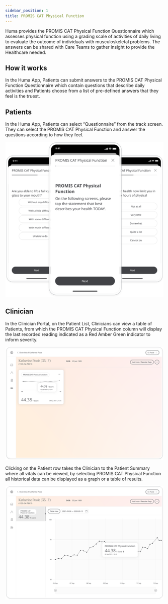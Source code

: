 ```yaml
---
sidebar_position: 1
title: PROMIS CAT Physical Function
---
```

Huma provides the PROMIS CAT Physical Function Questionnaire which assesses physical function using a grading scale of activities of daily living to evaluate the outcome of individuals with musculoskeletal problems. The answers can be shared with Care Teams to gather insight to provide the Healthcare needed.

## How it works

In the Huma App, Patients can submit answers to the PROMIS CAT Physical Function Questionnaire which contain questions that describe daily activities and Patients choose from a list of pre-defined answers that they feel is the truest.

## Patients

In the Huma App, Patients can select “Questionnaire” from the track screen. They can select the PROMIS CAT Physical Function and answer the questions according to how they feel.

![PROMIS CAT Physical Function in the Huma App](./assets/promis-cat-physical-function.svg)

## Clinician

In the Clinician Portal, on the Patient List, Clinicians can view a table of Patients, from which the PROMIS CAT Physical Function column will display the last recorded reading indicated as a Red Amber Green indicator to inform severity. 

![Clinician view of PROMIS CAT Physical Function](./assets/cp-promis-cat-physical-function.svg)

Clicking on the Patient row takes the Clinician to the Patient Summary where all vitals can be viewed, by selecting PROMIS CAT Physical Function all historical data can be displayed as a graph or a table of results.

![Clinician view of PROMIS CAT Physical Function](./assets/cp-module-details-promis-cat.svg)